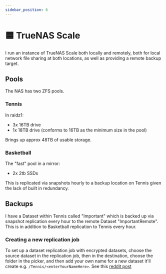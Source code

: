 ```yaml
---
sidebar_position: 6
---
```


# 🟦 TrueNAS Scale

I run an instance of TrueNAS Scale both locally and remotely, both for local network file sharing at both locations, as well as providing a remote backup target.

## Pools
The NAS has two ZFS pools.

### Tennis
In raidz1:
- 3x 16TB drive
- 1x 18TB drive (conforms to 16TB as the minimum size in the pool)

Brings up approx 48TB of usable storage.

### Basketball
The "fast" pool in a mirror:
- 2x 2tb SSDs

This is replicated via snapshots hourly to a backup location on Tennis given the lack of built in redundancy.

## Backups
I have a Dataset within Tennis called "Important" which is backed up via snapshot replication every hour to the remote Dataset "ImportantRemote". This is in addition to Basketball replication to Tennis every hour.

### Creating a new replication job

To set up a dataset replication job with encrypted datasets, choose the source dataset in the replication job, then in the destination, choose the folder in the picker, and then add your own name for a new dataset it'll create e.g. `/Tennis/<enterYourNameHere>`. See this [reddit post](https://www.reddit.com/r/truenas/comments/12jt74p/how_to_replicate_encrypted_dataset/)